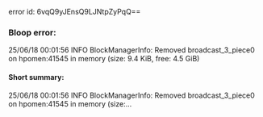 error id: 6vqQ9yJEnsQ9LJNtpZyPqQ==
### Bloop error:

25/06/18 00:01:56 INFO BlockManagerInfo: Removed broadcast_3_piece0 on hpomen:41545 in memory (size: 9.4 KiB, free: 4.5 GiB)
#### Short summary: 

25/06/18 00:01:56 INFO BlockManagerInfo: Removed broadcast_3_piece0 on hpomen:41545 in memory (size:...